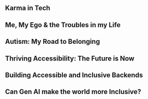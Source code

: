 ## Karma in Tech ##

## Me, My Ego & the Troubles in my Life ##



## Autism: My Road to Belonging ##

## Thriving Accessibility: The Future is Now ##

## Building Accessible and Inclusive Backends ##

## Can Gen AI make the world more Inclusive? ##